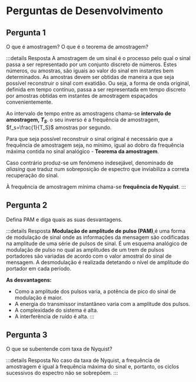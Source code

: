 # Perguntas de Desenvolvimento

## Pergunta  1

O que é amostragem? O que é o teorema de amostragem?

:::details Resposta
A amostragem de um sinal é o processo pelo qual o sinal passa a ser representado por um conjunto discreto de números. Estes números, ou amostras, são iguais ao valor do sinal em instantes bem determinados. As amostras devem ser obtidas de maneira a que seja possível reconstruir o sinal com exatidão. Ou seja, a forma de onda original, definida em tempo contínuo, passa a ser representada em tempo discreto por amostras obtidas em instantes de amostragem espaçados convenientemente.

Ao intervalo de tempo entre as amostragens chama-se __intervalo de amostragem, $T_S$__. o seu inverso é a frequência de amostragem, $f_s=\frac{1}{T_S}$ amostras por segundo.

Para que seja possível reconstruir o sinal original é necessário que a frequência de amostragem seja, no mínimo, igual ao dobro da frequência máxima contida no sinal analógico - __Teorema da amostragem__.

Caso contrário produz-se um fenómeno indesejável, denominado de _aliasing_ que traduz num sobreposição de espectro que inviabiliza a correta recuperação do sinal.

À frequência de amostragem mínima chama-se __frequência de Nyquist__. 
:::

## Pergunta 2

Defina PAM e diga quais as suas desvantagens.

:::details Resposta
__Modulação de amplitude de pulso (PAM)__,é uma forma de modulação de sinal onde as informações da mensagem são codificadas na amplitude de uma série de pulsos de sinal. É um esquema analógico de modulação de pulso no qual as amplitudes de um trem de pulsos portadores são variadas de acordo com o valor amostral do sinal de mensagem. A desmodulação é realizada detetando o nível de amplitude do portador em cada período.

__As desvantagens:__

- Como a amplitude dos pulsos varia, a potência de pico do sinal de modulação é maior.
- A energia do transmissor instantâneo varia com a amplitude dos pulsos.
- A complexidade do sistema é alta.
- A interferência de ruído é alta.
:::

## Pergunta 3

O que se subentende com taxa de Nyquist?

:::details Resposta
No caso da taxa de Nyquist, a frequência de amostragem é igual à frequência máxima do sinal e, portanto, os ciclos sucessivos do espectro não se sobrepõem.
:::
